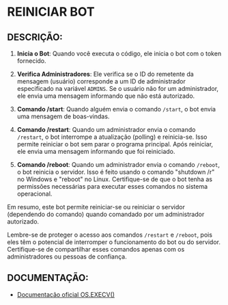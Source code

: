 # REINICIAR BOT
## DESCRIÇÃO:
1. **Inicia o Bot**: Quando você executa o código, ele inicia o bot com o token fornecido.

2. **Verifica Administradores**: Ele verifica se o ID do remetente da mensagem (usuário) corresponde a um ID de administrador especificado na variável `ADMINS`. Se o usuário não for um administrador, ele envia uma mensagem informando que não está autorizado.

3. **Comando /start**: Quando alguém envia o comando `/start`, o bot envia uma mensagem de boas-vindas.

4. **Comando /restart**: Quando um administrador envia o comando `/restart`, o bot interrompe a atualização (polling) e reinicia-se. Isso permite reiniciar o bot sem parar o programa principal. Após reiniciar, ele envia uma mensagem informando que foi reiniciado.

5. **Comando /reboot**: Quando um administrador envia o comando `/reboot`, o bot reinicia o servidor. Isso é feito usando o comando "shutdown /r" no Windows e "reboot" no Linux. Certifique-se de que o bot tenha as permissões necessárias para executar esses comandos no sistema operacional.

Em resumo, este bot permite reiniciar-se ou reiniciar o servidor (dependendo do comando) quando comandado por um administrador autorizado.

Lembre-se de proteger o acesso aos comandos `/restart` e `/reboot`, pois eles têm o potencial de interromper o funcionamento do bot ou do servidor. Certifique-se de compartilhar esses comandos apenas com os administradores ou pessoas de confiança.

## DOCUMENTAÇÃO:
* [Documentacão oficial OS.EXECV()](https://docs.python.org/es/3/library/os.html#os.execv)